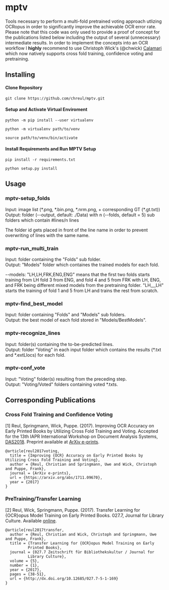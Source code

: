 # mptv
Tools necessary to perform a multi-fold pretrained voting approach utlizing OCRopus in order to significantly improve the achievable OCR error rate.  
Please note that this code was only used to provide a proof of concept for the publications listed below including the output of several (unnecessary) intermediate results.
In order to implement the concepts into an OCR workflow I **highly** recommend to use Christoph Wick's (@chwick) [Calamari](https://github.com/Calamari-OCR/calamari) which now natively supports cross fold training, confidence voting and pretraining.

## Installing

#### Clone Repository
`git clone https://github.com/chreul/mptv.git`

#### Setup and Activate Virtual Enviroment
`python -m pip install --user virtualenv`

`python -m virtualenv path/to/venv`

`source path/to/venv/bin/activate`

#### Install Requirements and Run MPTV Setup
`pip install -r requirements.txt`

`python setup.py install`


## Usage

### mptv-setup_folds
Input: image list (\*.png, \*.bin.png, \*.nrm.png, + corresponding GT (\*.gt.txt))  
Output: folder (--output, default: ./Data) with n (--folds, default = 5) sub folders which contain #lines/n lines  

The folder id gets placed in front of the line name in order to prevent overwriting of lines with the same name.

### mptv-run_multi_train
Input: folder containing the "Folds" sub folder.  
Output: "Models" folder which containes the trained models for each fold.

--models: "LH,LH,FRK,ENG,ENG" means that the first two folds starts training from LH fold 3 from ENG, and fold 4 and 5 from FRK with LH, ENG,  
and FRK being different mixed models from the pretraining folder.
"LH,,,,LH" starts the training of fold 1 and 5 from LH and trains the rest from scratch.

### mptv-find_best_model
Input: folder containing "Folds" and "Models" sub folders.  
Output: the best model of each fold stored in "Models/BestModels".

### mptv-recognize_lines
Input: folder(s) containing the to-be-predicted lines.  
Output: folder "Voting" in each input folder which contains the results (\*.txt and \*.extLlocs) for each fold.

### mptv-conf_vote  
Input: "Voting" folder(s) resulting from the preceding step.  
Output: "Voting/Voted" folders containing voted \*.txts.

## Corresponding Publications

### Cross Fold Training and Confidence Voting
[1] Reul, Springmann, Wick, Puppe. (2017). Improving OCR Accuracy on Early Printed Books by Utilizing Cross Fold Training and Voting. Accepted for the 13th IAPR International Workshop on Document Analysis Systems, [DAS2018](https://das2018.cvl.tuwien.ac.at/en/). Preprint available at [ArXiv e-prints](https://arxiv.org/abs/1711.09670).

```
@article{reul2017voting,
  title = {Improving {OCR} Accuracy on Early Printed Books by Utilizing Cross Fold Training and Voting},
  author = {Reul, Christian and Springmann, Uwe and Wick, Christoph and Puppe, Frank},
  journal = {ArXiv e-prints},
  url = {https://arxiv.org/abs/1711.09670},
  year = {2017}
}
```
### PreTraining/Transfer Learning
[2] Reul, Wick, Springmann, Puppe. (2017). Transfer Learning for {OCR}opus Model Training on Early Printed Books. 
027.7, Journal for Library Culture. Available [online](http://0277.ch/ojs/index.php/cdrs_0277/article/view/169).

```
@article{reul2017transfer,
  author = {Reul, Christian and Wick, Christoph and Springmann, Uwe and Puppe, Frank},
  title = {Transfer Learning for {OCR}opus Model Training on Early
		  Printed Books},
  journal = {027.7 Zeitschrift für Bibliothekskultur / Journal for
		  Library Culture},
  volume = {5},
  number = {1},
  year = {2017},
  pages = {38-51},
  url = {http://dx.doi.org/10.12685/027.7-5-1-169}
}
